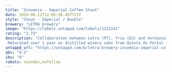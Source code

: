 ```yaml
---
title: "Insomnia - Imperial Coffee Stout"
date: 2019-08-21T12:05:58.457717Z
style: "Stout - Imperial / Double"
brewery: "LETRA brewery"
image: "https://labels.untappd.com/labels/2122141"
rating: "3.73"
description: "Collaboration between Letra (PT), Yria (ES) and Vernazza Coffee Roasters (PT). Maturated over 1 year on distilled winery oaks from Quinta do Portal (PT), the coffee from Honduras was added before bottling."
untappd_url: "https://untappd.com/b/letra-brewery-insomnia-imperial-coffee-stout-barrel-aged/2122141"
abv: "9.5"
ibu: "0"
robots: noindex,nofollow
---
```

